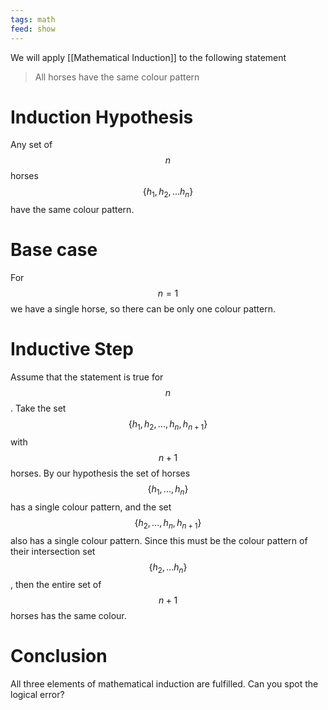 ```yaml
---
tags: math
feed: show
---
```


We will apply [[Mathematical Induction]] to the following statement

> All horses have the same colour pattern

# Induction Hypothesis
Any set of $$n$$ horses $$\left \{ h_1, h_2,... h_n \right \}$$ have the same colour pattern.

# Base case
For $$n=1$$ we have a single horse, so there can be only one colour pattern.

# Inductive Step
Assume that the statement is true for $$n$$. Take the set $$\left \{ h_1, h_2,..., h_n, h_{n+1} \right \}$$ with $$n+1$$ horses. By our hypothesis the set of horses $$\left \{ h_1,...,h_n \right \}$$ has a single colour pattern, and the set $$\left \{ h_2, ... , h_n, h_{n+1} \right \}$$ also has a single colour pattern. Since this must be the colour pattern of their intersection set $$\left \{ h_2,...h_n \right \}$$, then the entire set of $$n+1$$ horses has the same colour.

# Conclusion
All three elements of mathematical induction are fulfilled. Can you spot the logical error?